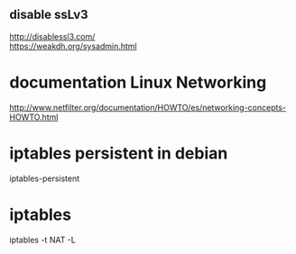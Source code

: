 ## disable ssLv3
http://disablessl3.com/  
https://weakdh.org/sysadmin.html  

# documentation Linux Networking
http://www.netfilter.org/documentation/HOWTO/es/networking-concepts-HOWTO.html  

# iptables persistent in debian
iptables-persistent

# iptables
iptables -t NAT -L
